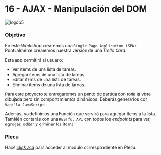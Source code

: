 # 16 - AJAX - Manipulación del DOM

![logop5](https://p5-hall-of-fame.s3.amazonaws.com/p5logo.png)

### Objetivo

En este _Workshop_ crearemos una `Single Page Application (SPA)`. Puntualmente crearemos nuestra versión de una *Trello Card*.

Esta app permitirá al usuario: 

- Ver ítems de una lista de tareas.
- Agregar ítems de una lista de tareas.
- Editar ítems de una lista de tareas.
- Eliminar ítems de una lista de tareas.

Para este proyecto te entregaremos un punto de partida con toda la vista dibujada pero sin comportamientos dinámicos. Deberás generarlos con `Vanilla JavaScript`.

Además, ya definimos una Función que servirá para agregar ítems a la lista. También contarás con una `RESTful API` con todos los _endpoints_ para ver, agregar, editar y eliminar los ítems.

### Pledu

Hacé [_click_ acá](https://pledu.plataforma5.la/bootcamp/16---ajax-y-el-dom/objetivo-b021cd01) para acceder al módulo correspondiente en Pledu.
